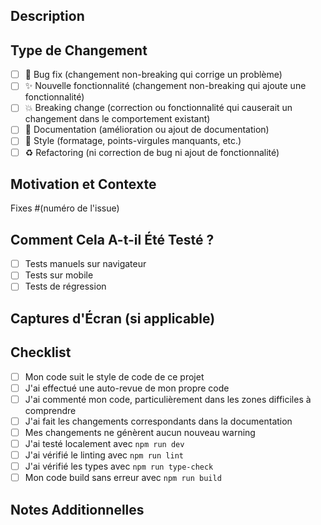## Description
<!-- Décrivez vos changements en détail -->

## Type de Changement
<!-- Cochez les cases appropriées -->
- [ ] 🐛 Bug fix (changement non-breaking qui corrige un problème)
- [ ] ✨ Nouvelle fonctionnalité (changement non-breaking qui ajoute une fonctionnalité)
- [ ] 💥 Breaking change (correction ou fonctionnalité qui causerait un changement dans le comportement existant)
- [ ] 📝 Documentation (amélioration ou ajout de documentation)
- [ ] 🎨 Style (formatage, points-virgules manquants, etc.)
- [ ] ♻️ Refactoring (ni correction de bug ni ajout de fonctionnalité)

## Motivation et Contexte
<!-- Pourquoi ce changement est-il nécessaire ? Quel problème résout-il ? -->
<!-- Si cela corrige un problème ouvert, veuillez ajouter le lien vers l'issue ici -->

Fixes #(numéro de l'issue)

## Comment Cela A-t-il Été Testé ?
<!-- Décrivez en détail comment vous avez testé vos changements -->
- [ ] Tests manuels sur navigateur
- [ ] Tests sur mobile
- [ ] Tests de régression

## Captures d'Écran (si applicable)
<!-- Ajoutez des captures d'écran pour montrer les changements visuels -->

## Checklist
<!-- Cochez toutes les cases qui s'appliquent -->
- [ ] Mon code suit le style de code de ce projet
- [ ] J'ai effectué une auto-revue de mon propre code
- [ ] J'ai commenté mon code, particulièrement dans les zones difficiles à comprendre
- [ ] J'ai fait les changements correspondants dans la documentation
- [ ] Mes changements ne génèrent aucun nouveau warning
- [ ] J'ai testé localement avec `npm run dev`
- [ ] J'ai vérifié le linting avec `npm run lint`
- [ ] J'ai vérifié les types avec `npm run type-check`
- [ ] Mon code build sans erreur avec `npm run build`

## Notes Additionnelles
<!-- Ajoutez toute information supplémentaire pertinente ici -->
